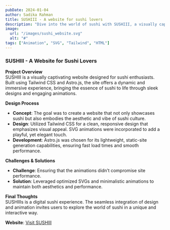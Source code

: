 ```yaml
---
pubDate: 2024-01-04
author: Sadika Rahman
title: SUSHIII - A website for sushi lovers
description: "Dive into the world of sushi with SUSHIII, a visually captivating website built using Tailwind CSS and astro.js. Explore mouth-watering animations and sleek designs that bring the sushi experience to life on your screen."
image:
  url: "/images/sushi_website.svg"
  alt: "#"
tags: ["Animation", "SVG", "Tailwind", "HTML"]
---
```


### SUSHIII - A Website for Sushi Lovers

**Project Overview**  
SUSHIII is a visually captivating website designed for sushi enthusiasts. Built using Tailwind CSS and Astro.js, the site offers a dynamic and immersive experience, bringing the essence of sushi to life through sleek designs and engaging animations.

**Design Process**

- **Concept**: The goal was to create a website that not only showcases sushi but also embodies the aesthetic and vibe of sushi culture.
- **Design**: Utilized Tailwind CSS for a clean, responsive design that emphasizes visual appeal. SVG animations were incorporated to add a playful, yet elegant touch.
- **Development**: Astro.js was chosen for its lightweight, static-site generation capabilities, ensuring fast load times and smooth performance.

**Challenges & Solutions**

- **Challenge**: Ensuring that the animations didn’t compromise site performance.
- **Solution**: Leveraged optimized SVGs and minimalistic animations to maintain both aesthetics and performance.

**Final Thoughts**  
SUSHIIIs is a digital sushi experience. The seamless integration of design and animation invites users to explore the world of sushi in a unique and interactive way.

**Website**: [Visit SUSHIII](https://sushiis.netlify.app/)
